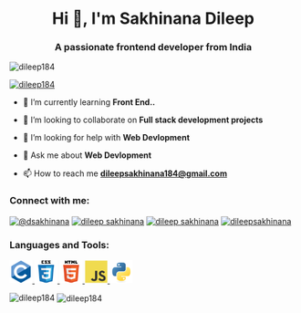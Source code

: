 <h1 align="center">Hi 👋, I'm Sakhinana Dileep</h1>
<h3 align="center">A passionate frontend developer from India</h3>

<p align="left"> <img src="https://komarev.com/ghpvc/?username=dileep184&label=Profile%20views&color=0e75b6&style=flat" alt="dileep184" /> </p>

<p align="left"> <a href="https://github.com/ryo-ma/github-profile-trophy"><img src="https://github-profile-trophy.vercel.app/?username=dileep184" alt="dileep184" /></a> </p>

- 🌱 I’m currently learning **Front End..**

- 👯 I’m looking to collaborate on **Full stack development projects**

- 🤝 I’m looking for help with **Web Devlopment**

- 💬 Ask me about **Web Devlopment**

- 📫 How to reach me **dileepsakhinana184@gmail.com**

<h3 align="left">Connect with me:</h3>
<p align="left">
<a href="https://twitter.com/@dsakhinana" target="blank"><img align="center" src="https://raw.githubusercontent.com/rahuldkjain/github-profile-readme-generator/master/src/images/icons/Social/twitter.svg" alt="@dsakhinana" height="30" width="40" /></a>
<a href="https://linkedin.com/in/dileep sakhinana" target="blank"><img align="center" src="https://raw.githubusercontent.com/rahuldkjain/github-profile-readme-generator/master/src/images/icons/Social/linked-in-alt.svg" alt="dileep sakhinana" height="30" width="40" /></a>
<a href="https://fb.com/dileep sakhinana" target="blank"><img align="center" src="https://raw.githubusercontent.com/rahuldkjain/github-profile-readme-generator/master/src/images/icons/Social/facebook.svg" alt="dileep sakhinana" height="30" width="40" /></a>
<a href="https://instagram.com/dileepsakhinana" target="blank"><img align="center" src="https://raw.githubusercontent.com/rahuldkjain/github-profile-readme-generator/master/src/images/icons/Social/instagram.svg" alt="dileepsakhinana" height="30" width="40" /></a>
</p>

<h3 align="left">Languages and Tools:</h3>
<p align="left"> <a href="https://www.cprogramming.com/" target="_blank" rel="noreferrer"> <img src="https://raw.githubusercontent.com/devicons/devicon/master/icons/c/c-original.svg" alt="c" width="40" height="40"/> </a> <a href="https://www.w3schools.com/css/" target="_blank" rel="noreferrer"> <img src="https://raw.githubusercontent.com/devicons/devicon/master/icons/css3/css3-original-wordmark.svg" alt="css3" width="40" height="40"/> </a> <a href="https://www.w3.org/html/" target="_blank" rel="noreferrer"> <img src="https://raw.githubusercontent.com/devicons/devicon/master/icons/html5/html5-original-wordmark.svg" alt="html5" width="40" height="40"/> </a> <a href="https://developer.mozilla.org/en-US/docs/Web/JavaScript" target="_blank" rel="noreferrer"> <img src="https://raw.githubusercontent.com/devicons/devicon/master/icons/javascript/javascript-original.svg" alt="javascript" width="40" height="40"/> </a> <a href="https://www.python.org" target="_blank" rel="noreferrer"> <img src="https://raw.githubusercontent.com/devicons/devicon/master/icons/python/python-original.svg" alt="python" width="40" height="40"/> </a> </p>

<p><img align="left" src="https://github-readme-stats.vercel.app/api/top-langs?username=dileep184&show_icons=true&locale=en&layout=compact" alt="dileep184" /></p>

<p>&nbsp;<img align="center" src="https://github-readme-stats.vercel.app/api?username=dileep184&show_icons=true&locale=en" alt="dileep184" /></p>

